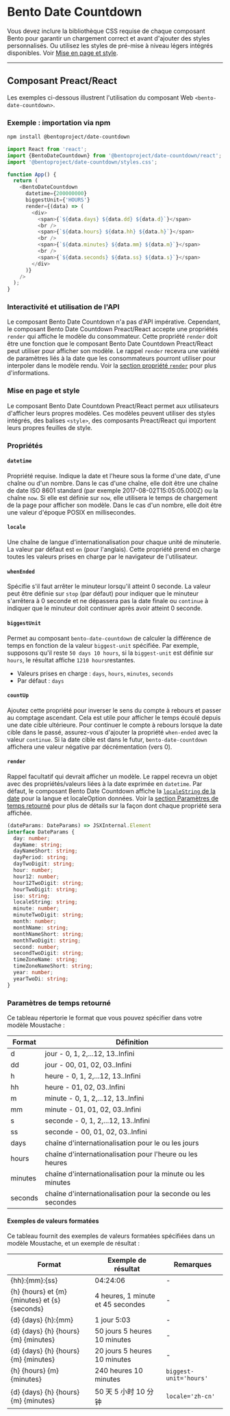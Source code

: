 # Bento Date Countdown

Vous devez inclure la bibliothèque CSS requise de chaque composant Bento pour garantir un chargement correct et avant d'ajouter des styles personnalisés. Ou utilisez les styles de pré-mise à niveau légers intégrés disponibles. Voir [Mise en page et style](#layout-and-style).

<!--
## Web Component

TODO(https://go.amp.dev/issue/36619): Restore this section. We don't include it because we don't support <template> in Bento Web Components yet.

An older version of this file contains the removed section, though it's incorrect:

https://github.com/ampproject/amphtml/blob/422d171e87571c4d125a2bf956e78e92444c10e8/extensions/amp-date-countdown/1.0/README.md
-->

---

## Composant Preact/React

Les exemples ci-dessous illustrent l'utilisation du composant Web `<bento-date-countdown>`.

### Exemple : importation via npm

```sh
npm install @bentoproject/date-countdown
```

```javascript
import React from 'react';
import {BentoDateCountdown} from '@bentoproject/date-countdown/react';
import '@bentoproject/date-countdown/styles.css';

function App() {
  return (
    <BentoDateCountdown
      datetime={200000000}
      biggestUnit={'HOURS'}
      render={(data) => (
        <div>
          <span>{`${data.days} ${data.dd} ${data.d}`}</span>
          <br />
          <span>{`${data.hours} ${data.hh} ${data.h}`}</span>
          <br />
          <span>{`${data.minutes} ${data.mm} ${data.m}`}</span>
          <br />
          <span>{`${data.seconds} ${data.ss} ${data.s}`}</span>
        </div>
      )}
    />
  );
}
```

### Interactivité et utilisation de l'API

Le composant Bento Date Countdown n'a pas d'API impérative. Cependant, le composant Bento Date Countdown Preact/React accepte une propriétés `render` qui affiche le modèle du consommateur. Cette propriété `render` doit être une fonction que le composant Bento Date Countdown Preact/React peut utiliser pour afficher son modèle. Le rappel `render` recevra une variété de paramètres liés à la date que les consommateurs pourront utiliser pour interpoler dans le modèle rendu. Voir la <a href="#render" data-md-type="link">section propriété `render`</a> pour plus d'informations.

### Mise en page et style

Le composant Bento Date Countdown Preact/React permet aux utilisateurs d'afficher leurs propres modèles. Ces modèles peuvent utiliser des styles intégrés, des balises `<style>`, des composants Preact/React qui importent leurs propres feuilles de style.

### Propriétés

#### `datetime`

Propriété requise. Indique la date et l'heure sous la forme d'une date, d'une chaîne ou d'un nombre. Dans le cas d'une chaîne, elle doit être une chaîne de date ISO 8601 standard (par exemple 2017-08-02T15:05:05.000Z) ou la chaîne `now`. Si elle est définie sur `now`, elle utilisera le temps de chargement de la page pour afficher son modèle. Dans le cas d'un nombre, elle doit être une valeur d'époque POSIX en millisecondes.

#### `locale`

Une chaîne de langue d'internationalisation pour chaque unité de minuterie. La valeur par défaut est `en` (pour l'anglais). Cette propriété prend en charge toutes les valeurs prises en charge par le navigateur de l'utilisateur.

#### `whenEnded`

Spécifie s'il faut arrêter le minuteur lorsqu'il atteint 0 seconde. La valeur peut être définie sur `stop` (par défaut) pour indiquer que le minuteur s'arrêtera à 0 seconde et ne dépassera pas la date finale ou `continue` à indiquer que le minuteur doit continuer après avoir atteint 0 seconde.

#### `biggestUnit`

Permet au composant `bento-date-countdown` de calculer la différence de temps en fonction de la valeur `biggest-unit` spécifiée. Par exemple, supposons qu'il reste `50 days 10 hours`, si la `biggest-unit` est définie sur `hours`, le résultat affiche `1210 hours`restantes.

-   Valeurs prises en charge : `days`, `hours`, `minutes`, `seconds`
-   Par défaut : `days`

#### `countUp`

Ajoutez cette propriété pour inverser le sens du compte à rebours et passer au comptage ascendant. Cela est utile pour afficher le temps écoulé depuis une date cible ultérieure. Pour continuer le compte à rebours lorsque la date cible dans le passé, assurez-vous d'ajouter la propriété `when-ended` avec la valeur `continue`. Si la date cible est dans le futur, `bento-date-countdown` affichera une valeur négative par décrémentation (vers 0).

#### `render`

Rappel facultatif qui devrait afficher un modèle. Le rappel recevra un objet avec des propriétés/valeurs liées à la date exprimée en `datetime`. Par défaut, le composant Bento Date Countdown affiche la [`localeString` de la date](https://developer.mozilla.org/en-US/docs/Web/JavaScript/Reference/Global_Objects/Date/toLocaleString) pour la langue et localeOption données. Voir la [section Paramètres de temps retourné](#returned-time-parameters) pour plus de détails sur la façon dont chaque propriété sera affichée.

```typescript
(dateParams: DateParams) => JSXInternal.Element
interface DateParams {
  day: number;
  dayName: string;
  dayNameShort: string;
  dayPeriod: string;
  dayTwoDigit: string;
  hour: number;
  hour12: number;
  hour12TwoDigit: string;
  hourTwoDigit: string;
  iso: string;
  localeString: string;
  minute: number;
  minuteTwoDigit: string;
  month: number;
  monthName: string;
  monthNameShort: string;
  monthTwoDigit: string;
  second: number;
  secondTwoDigit: string;
  timeZoneName: string;
  timeZoneNameShort: string;
  year: number;
  yearTwoDi: string;
}
```

### Paramètres de temps retourné

Ce tableau répertorie le format que vous pouvez spécifier dans votre modèle Moustache :

| Format  | Définition                                                    |
| ------- | ------------------------------------------------------------- |
| d       | jour - 0, 1, 2,...12, 13..Infini                              |
| dd      | jour - 00, 01, 02, 03..Infini                                 |
| h       | heure - 0, 1, 2,...12, 13..Infini                             |
| hh      | heure - 01, 02, 03..Infini                                    |
| m       | minute - 0, 1, 2,...12, 13..Infini                            |
| mm      | minute - 01, 01, 02, 03..Infini                               |
| s       | seconde - 0, 1, 2,...12, 13..Infini                           |
| ss      | seconde - 00, 01, 02, 03..Infini                              |
| days    | chaîne d'internationalisation pour le ou les jours            |
| hours   | chaîne d'internationalisation pour l'heure ou les heures      |
| minutes | chaîne d'internationalisation pour la minute ou les minutes   |
| seconds | chaîne d'internationalisation pour la seconde ou les secondes |

#### Exemples de valeurs formatées

Ce tableau fournit des exemples de valeurs formatées spécifiées dans un modèle Moustache, et un exemple de résultat :

| Format                                        | Exemple de résultat               | Remarques              |
| --------------------------------------------- | --------------------------------- | ---------------------- |
| {hh}:{mm}:{ss}                                | 04:24:06                          | -                      |
| {h} {hours} et {m} {minutes} et {s} {seconds} | 4 heures, 1 minute et 45 secondes | -                      |
| {d} {days} {h}:{mm}                           | 1 jour 5:03                       | -                      |
| {d} {days} {h} {hours} {m} {minutes}          | 50 jours 5 heures 10 minutes      | -                      |
| {d} {days} {h} {hours} {m} {minutes}          | 20 jours 5 heures 10 minutes      | -                      |
| {h} {hours} {m} {minutes}                     | 240 heures 10 minutes             | `biggest-unit='hours'` |
| {d} {days} {h} {hours} {m} {minutes}          | 50 天 5 小时 10 分钟              | `locale='zh-cn'`       |
